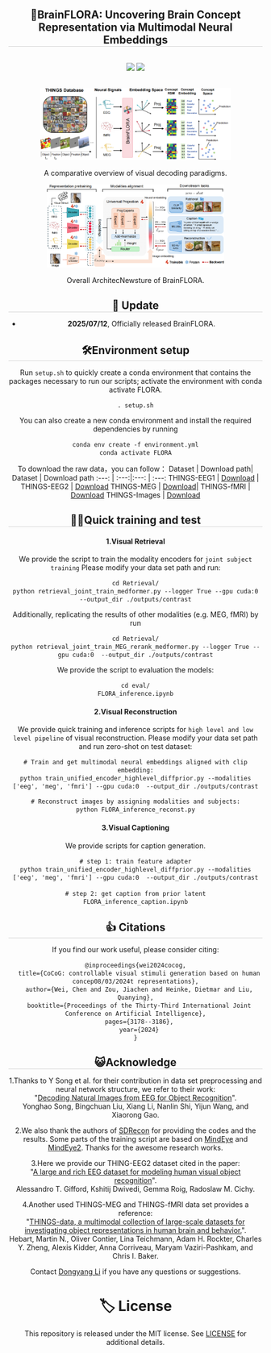 <div align="center">

<h2 style="border-bottom: 1px solid lightgray;">🧠BrainFLORA: Uncovering Brain Concept Representation via Multimodal Neural Embeddings</h2>
</div>

<div align="center">
<!-- Badges and Links Section -->
<div style="display: flex; align-items: center; justify-content: center;">

<p align="center">
  <a href="#">
  <p align="center">
    <a href='https://arxiv.org/pdf/2403.07721'><img src='http://img.shields.io/badge/Paper-arxiv.2403.07721-B31B1B.svg'></a>
    <a href='https://huggingface.co/datasets/LidongYang/EEG_Image_decode/tree/main'><img src='https://img.shields.io/badge/BrainFLORA-%F0%9F%A4%97%20Hugging%20Face-blue'></a>
  </p>
</p>


</div>

<br/>





<!--  -->
<div>
<img src="fig-overview_00.png" alt="fig-genexample" style="max-width: 75%; height: auto;"/>  
</div>


A comparative overview of visual decoding paradigms.

<div>
<img src="fig-framework_00.png" alt="Framework" style="max-width: 70%; height: auto;"/>
</div>

Overall ArchitecNewsture of BrainFLORA.




<!-- ## News -->
<h2 style="border-bottom: 1px solid lightgray; margin-bottom: 5px;">🐣 Update</h2>

* **2025/07/12**, Officially released BrainFLORA.



<!-- ## Environment setup -->
<h2 style="border-bottom: 1px solid lightgray; margin-bottom: 5px;">🛠️Environment setup</h2>

Run ``setup.sh`` to quickly create a conda environment that contains the packages necessary to run our scripts; activate the environment with conda activate FLORA.


```
. setup.sh
```

You can also create a new conda environment and install the required dependencies by running
```
conda env create -f environment.yml
conda activate FLORA
```

<!-- ## Prepare for Dataset -->

To download the raw data，you can follow：
Dataset | Download path| Dataset | Download path
:---: | :---:|:---: | :---:
THINGS-EEG1 |  [Download](https://openneuro.org/datasets/ds003825/versions/1.1.0) | THINGS-EEG2 | [Download](https://osf.io/3jk45/)
THINGS-MEG |  [Download](https://openneuro.org/datasets/ds004212/versions/2.0.0)| THINGS-fMRI  |  [Download](https://openneuro.org/datasets/ds004192/versions/1.0.7)
THINGS-Images |  [Download](https://osf.io/rdxy2)

<!-- We will release the processed data (such as THINGS-EEG1, THINGS-EEG2, THINGS-MEG, THINGS-fMRI) on [Huggingface], which can be directly used for training.
 -->


<!-- ## Quick training and test  -->
<h2 style="border-bottom: 1px solid lightgray; margin-bottom: 5px;">🚴‍♂️Quick training and test</h2>


#### 1.Visual Retrieval
We provide the script to train the modality encoders for ``joint subject training`` Please modify your data set path and run:
```
cd Retrieval/
python retrieval_joint_train_medformer.py --logger True --gpu cuda:0  --output_dir ./outputs/contrast
```

Additionally, replicating the results of other modalities (e.g. MEG, fMRI) by run
```
cd Retrieval/
python retrieval_joint_train_MEG_rerank_medformer.py --logger True --gpu cuda:0  --output_dir ./outputs/contrast
```
We provide the script to evaluation the models:
```
cd eval/
FLORA_inference.ipynb
```

#### 2.Visual Reconstruction
We provide quick training and inference scripts for ``high level and low level pipeline`` of visual reconstruction. Please modify your data set path and run zero-shot on test dataset:
```
# Train and get multimodal neural embeddings aligned with clip embedding:
python train_unified_encoder_highlevel_diffprior.py --modalities ['eeg', 'meg', 'fmri'] --gpu cuda:0  --output_dir ./outputs/contrast
```

```
# Reconstruct images by assigning modalities and subjects:
python FLORA_inference_reconst.py
```
#### 3.Visual Captioning

We provide scripts for caption generation.
```
# step 1: train feature adapter
python train_unified_encoder_highlevel_diffprior.py --modalities ['eeg', 'meg', 'fmri'] --gpu cuda:0  --output_dir ./outputs/contrast

# step 2: get caption from prior latent
FLORA_inference_caption.ipynb

```


<h2 style="border-bottom: 1px solid lightgray; margin-bottom: 5px;">👍 Citations</h2>

If you find our work useful, please consider citing:


```
@inproceedings{wei2024cocog,
  title={CoCoG: controllable visual stimuli generation based on human concep08/03/2024t representations},
  author={Wei, Chen and Zou, Jiachen and Heinke, Dietmar and Liu, Quanying},
  booktitle={Proceedings of the Thirty-Third International Joint Conference on Artificial Intelligence},
  pages={3178--3186},
  year={2024}
}
```


<!-- ## Acknowledge -->
<h2 style="border-bottom: 1px solid lightgray; margin-bottom: 5px;">😺Acknowledge</h2>

1.Thanks to Y Song et al. for their contribution in data set preprocessing and neural network structure, we refer to their work:</br>"[Decoding Natural Images from EEG for Object Recognition](https://arxiv.org/pdf/2308.13234.pdf)".</br> Yonghao Song, Bingchuan Liu, Xiang Li, Nanlin Shi, Yijun Wang, and Xiaorong Gao. 

2.We also thank the authors of [SDRecon](https://github.com/yu-takagi/StableDiffusionReconstruction) for providing the codes and the results. Some parts of the training script are based on [MindEye](https://medarc-ai.github.io/mindeye/) and [MindEye2](https://github.com/MedARC-AI/MindEyeV2). Thanks for the awesome research works.

3.Here we provide our THING-EEG2 dataset cited in the paper:</br>"[A large and rich EEG dataset for modeling human visual object recognition](https://www.sciencedirect.com/science/article/pii/S1053811922008758?via%3Dihub)".</br>
Alessandro T. Gifford, Kshitij Dwivedi, Gemma Roig, Radoslaw M. Cichy.


4.Another used THINGS-MEG and THINGS-fMRI data set provides a reference:</br>"[THINGS-data, a multimodal collection of large-scale datasets for investigating object representations in human brain and behavior.](https://elifesciences.org/articles/82580.pdf)".</br> Hebart, Martin N., Oliver Contier, Lina Teichmann, Adam H. Rockter, Charles Y. Zheng, Alexis Kidder, Anna Corriveau, Maryam Vaziri-Pashkam, and Chris I. Baker.





Contact [Dongyang Li](https://github.com/dongyangli-del) if you have any questions or suggestions.

# 🏷️ License
This repository is released under the MIT license. See [LICENSE](./LICENSE) for additional details.